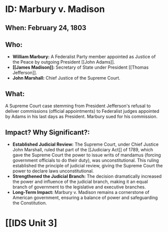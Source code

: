# ID: Marbury v. Madison

## When: February 24, 1803

## Who: 
* **William Marbury:**  A Federalist Party member appointed as Justice of the Peace by outgoing President [[John Adams]].
* **[[James Madison]]:** Secretary of State under President [[Thomas Jefferson]].
* **John Marshall:** Chief Justice of the Supreme Court.

## What:
A Supreme Court case stemming from President Jefferson's refusal to deliver commissions (official appointments) to Federalist judges appointed by Adams in his last days as President. Marbury sued for his commission. 

## Impact? Why Significant?: 
* **Established Judicial Review:**  The Supreme Court, under Chief Justice John Marshall, ruled that part of the [[Judiciary Act]] of 1789, which gave the Supreme Court the power to issue writs of mandamus (forcing government officials to do their duty), was unconstitutional. This ruling established the principle of judicial review, giving the Supreme Court the power to declare laws unconstitutional. 
* **Strengthened the Judicial Branch:** The decision dramatically increased the power and influence of the judicial branch, making it an equal branch of government to the legislative and executive branches.
* **Long-Term Impact:** Marbury v. Madison remains a cornerstone of American government, ensuring a balance of power and safeguarding the Constitution. 

# [[IDS Unit 3]